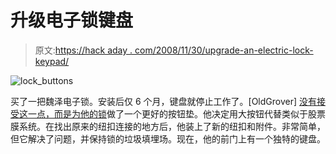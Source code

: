# 升级电子锁键盘

> 原文:[https://hack aday . com/2008/11/30/upgrade-an-electric-lock-keypad/](https://hackaday.com/2008/11/30/upgrade-an-electric-lock-keypad/)

![lock_buttons](../Images/01189c27e44969ed93a15872f7e75d2a.png "lock_buttons")

买了一把魏泽电子锁。安装后仅 6 个月，键盘就停止工作了。[OldGrover] [没有接受这一点，而是为他的锁](http://www.instructables.com/id/Create_a_new_keypad_for_a_Weiser_Electronic_Lock/)做了一个更好的按钮垫。他决定用大按钮代替类似于股票膜系统。在找出原来的纽扣连接的地方后，他装上了新的纽扣和附件。非常简单，但它解决了问题，并保持锁的垃圾填埋场。现在，他的前门上有一个独特的键盘。